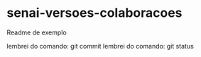 # senai-versoes-colaboracoes
Readme de exemplo

lembrei do comando: git commit
lembrei do comando: git status

